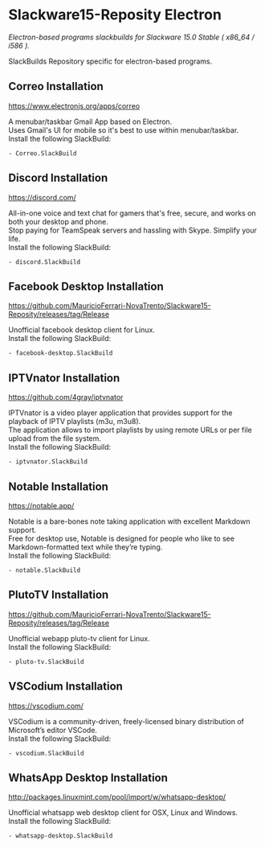 # Slackware15-Reposity Electron
*Electron-based programs slackbuilds for Slackware 15.0 Stable ( x86_64 / i586 ).*

SlackBuilds Repository specific for electron-based programs.

## Correo Installation

https://www.electronjs.org/apps/correo

A menubar/taskbar Gmail App based on Electron.<br/>
Uses Gmail's UI for mobile so it's best to use within menubar/taskbar.<br/>
Install the following SlackBuild:
```
- Correo.SlackBuild
```

## Discord Installation

https://discord.com/

All-in-one voice and text chat for gamers that's free, secure, and works on both your desktop and phone.<br/>
Stop paying for TeamSpeak servers and hassling with Skype. Simplify your life.<br/>
Install the following SlackBuild:
```
- discord.SlackBuild
```

## Facebook Desktop Installation

https://github.com/MauricioFerrari-NovaTrento/Slackware15-Reposity/releases/tag/Release

Unofficial facebook desktop client for Linux.<br/>
Install the following SlackBuild:
```
- facebook-desktop.SlackBuild
```

## IPTVnator Installation

https://github.com/4gray/iptvnator

IPTVnator is a video player application that provides support for the playback of IPTV playlists (m3u, m3u8).<br/>
The application allows to import playlists by using remote URLs or per file upload from the file system.<br/>
Install the following SlackBuild:
```
- iptvnator.SlackBuild
```

## Notable Installation

https://notable.app/

Notable is a bare-bones note taking application with excellent Markdown support. <br/>
Free for desktop use, Notable is designed for people who like to see Markdown-formatted text while they’re typing.<br/>
Install the following SlackBuild:
```
- notable.SlackBuild
```

## PlutoTV Installation

https://github.com/MauricioFerrari-NovaTrento/Slackware15-Reposity/releases/tag/Release

Unofficial webapp pluto-tv client for Linux. <br/>
Install the following SlackBuild:
```
- pluto-tv.SlackBuild
```

## VSCodium Installation

https://vscodium.com/

VSCodium is a community-driven, freely-licensed binary distribution of Microsoft’s editor VSCode. <br/>
Install the following SlackBuild:
```
- vscodium.SlackBuild
```

## WhatsApp Desktop Installation

http://packages.linuxmint.com/pool/import/w/whatsapp-desktop/

Unofficial whatsapp web desktop client for OSX, Linux and Windows.<br/>
Install the following SlackBuild:
```
- whatsapp-desktop.SlackBuild
```
